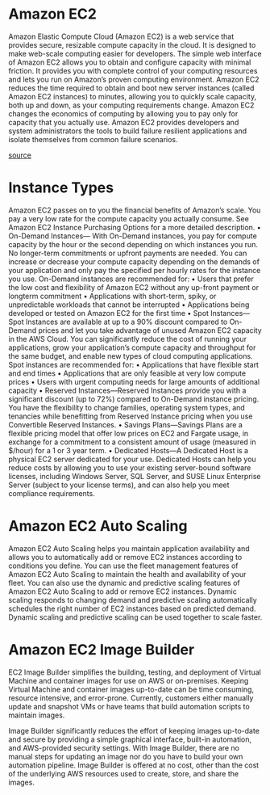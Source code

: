 # Amazon EC2
Amazon Elastic Compute Cloud (Amazon EC2) is a web service that provides secure, resizable compute
capacity in the cloud. It is designed to make web-scale computing easier for developers.
The simple web interface of Amazon EC2 allows you to obtain and configure capacity with minimal
friction. It provides you with complete control of your computing resources and lets you run on Amazon’s
proven computing environment. Amazon EC2 reduces the time required to obtain and boot new server
instances (called Amazon EC2 instances) to minutes, allowing you to quickly scale capacity, both up and
down, as your computing requirements change. Amazon EC2 changes the economics of computing by
allowing you to pay only for capacity that you actually use. Amazon EC2 provides developers and system
administrators the tools to build failure resilient applications and isolate themselves from common
failure scenarios.

[source](https://d0.awsstatic.com/whitepapers/aws-overview.pdf)

# Instance Types
Amazon EC2 passes on to you the financial benefits of Amazon’s scale. You pay a very low rate for the
compute capacity you actually consume. See Amazon EC2 Instance Purchasing Options for a more
detailed description.
• On-Demand Instances— With On-Demand instances, you pay for compute capacity by the hour or
the second depending on which instances you run. No longer-term commitments or upfront payments
are needed. You can increase or decrease your compute capacity depending on the demands of your
application and only pay the specified per hourly rates for the instance you use. On-Demand instances
are recommended for:
• Users that prefer the low cost and flexibility of Amazon EC2 without any up-front payment or longterm commitment
• Applications with short-term, spiky, or unpredictable workloads that cannot be interrupted
• Applications being developed or tested on Amazon EC2 for the first time
• Spot Instances—Spot Instances are available at up to a 90% discount compared to On-Demand
prices and let you take advantage of unused Amazon EC2 capacity in the AWS Cloud. You can
significantly reduce the cost of running your applications, grow your application’s compute capacity
and throughput for the same budget, and enable new types of cloud computing applications. Spot
instances are recommended for:
• Applications that have flexible start and end times
• Applications that are only feasible at very low compute prices
• Users with urgent computing needs for large amounts of additional capacity
• Reserved Instances—Reserved Instances provide you with a significant discount (up to 72%)
compared to On-Demand instance pricing. You have the flexibility to change families, operating
system types, and tenancies while benefitting from Reserved Instance pricing when you use
Convertible Reserved Instances.
• Savings Plans—Savings Plans are a flexible pricing model that offer low prices on EC2 and Fargate
usage, in exchange for a commitment to a consistent amount of usage (measured in $/hour) for a 1 or
3 year term.
• Dedicated Hosts—A Dedicated Host is a physical EC2 server dedicated for your use. Dedicated Hosts
can help you reduce costs by allowing you to use your existing server-bound software licenses,
including Windows Server, SQL Server, and SUSE Linux Enterprise Server (subject to your license
terms), and can also help you meet compliance requirements.


# Amazon EC2 Auto Scaling
Amazon EC2 Auto Scaling helps you maintain application availability and allows you to automatically
add or remove EC2 instances according to conditions you define. You can use the fleet management
features of Amazon EC2 Auto Scaling to maintain the health and availability of your fleet. You can also
use the dynamic and predictive scaling features of Amazon EC2 Auto Scaling to add or remove EC2
instances. Dynamic scaling responds to changing demand and predictive scaling automatically schedules
the right number of EC2 instances based on predicted demand. Dynamic scaling and predictive scaling
can be used together to scale faster.


# Amazon EC2 Image Builder
EC2 Image Builder simplifies the building, testing, and deployment of Virtual Machine and container
images for use on AWS or on-premises.
Keeping Virtual Machine and container images up-to-date can be time consuming, resource intensive,
and error-prone. Currently, customers either manually update and snapshot VMs or have teams that
build automation scripts to maintain images.


Image Builder significantly reduces the effort of keeping images up-to-date and secure by providing
a simple graphical interface, built-in automation, and AWS-provided security settings. With Image
Builder, there are no manual steps for updating an image nor do you have to build your own automation
pipeline.
Image Builder is offered at no cost, other than the cost of the underlying AWS resources used to create,
store, and share the images.
